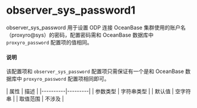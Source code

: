 # observer_sys_password1

observer_sys_password 用于设置 ODP 连接 OceanBase 集群使用的账户名（proxyro@sys）的密码，配置密码需和 OceanBase 数据库中 `proxyro_password` 配置项的值相同。

<main id="notice" type='explain'>
  <h4>说明</h4>
  <p>该配置项和 <code>observer_sys_password</code> 配置项只需保证有一个是和 OceanBase 数据库中 <code>proxyro_password</code> 配置项相同即可。</p>
</main>
<!-- 待优化 -->
|  属性    | 描述     |
|----------|---------|
| 参数类型 |   字符串类型      |
| 默认值   | 空字符串     |
| 取值范围 | 不涉及  |
